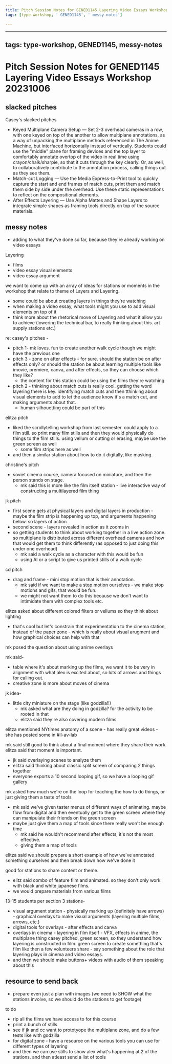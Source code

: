 ```yaml
---
title: Pitch Session Notes for GENED1145 Layering Video Essays Workshop 20231006
tags: [type-workshop, ' GENED1145', ' messy-notes']

---
```


---
tags: type-workshop, GENED1145, messy-notes
---
# Pitch Session Notes for GENED1145 Layering Video Essays Workshop 20231006

## slacked pitches

Casey's slacked pitches
* Keyed Multiplane Camera Setup — Set 2-3 overhead cameras in a row, with one keyed on top of the another to allow multiplane annotations, as a way of unpacking the multiplane methods referenced in The Anime Machine, but interfaced horizontally instead of vertically. Students could use the "middle" plane for framing devices and the top layer to comfortably annotate overtop of the video in real time using crayon/chalk/sharpie, so that it cuts through the key clearly. Or, as well, to collaboratively contribute to the annotation process, calling things out as they see them. 
* Match-cut Logging — Use the Media Express-to-Print tool to quickly capture the start and end frames of match cuts, print them and match them side by side under the overhead. Use these static representations to reflect on the compositional elements. 
* After Effects Layering — Use Alpha Mattes and Shape Layers to integrate simple shapes as framing tools directly on top of the source materials.

## messy notes
* adding to what they've done so far, because they're already working on video essays

Layering
* films
* video essay visual elements
* video essay argument

we want to come up with an array of ideas for stations or moments in the workshop that relate to theme of Layers and Layering.
* some could be about creating layers in things they're watching
* when making a video essay, what tools might you use to add visual elements on top of it
* think more about the rhetorical move of Layering and what it allow you to achieve (lowering the technical bar, to really thinking about this. art supply stations etc.)

re: casey's pitches -
* pitch 1- mk loves. fun to create another walk cycle though we might have the previous one
* pitch 3 - zone on after effects - for sure. should the station be on after effects only? or should the station be about learning multiple tools like imovie, premiere, canva, and after effects, so they can choose which they like?
    * the content for this station could be using the films they're watching
* pitch 2 - thinking about match cuts is really cool. getting the word layering there is key. identifying match cuts and then tthinking about visual elements to add to let the audience know it's a match cut, and making arguments about that. 
    * human silhouetting could be part of this


elitza pitch
* liked the scrollytelling workshop from last semester. could apply to a film still. so print many film stills and then they would physically do things to the film stills. using vellum or cutting or erasing, maybe use the green screen as well
    * some film strips here as well
* and then a similar station about how to do it digitally, like masking.

christine's pitch
* soviet cinema course, camera focused on miniature, and then the person stands on stage. 
    * mk said this is more like the film itself station - live interactive way of constructing a multilayered film thing

jk pitch
* first scene gets at physical layers and digital layers in production - maybe the film strip is happening up top, and arguments happening below. so layers of action
* second scene - layers revealed in action as it zooms in
* so getting students to think about working together in a live action zone. so multiplane is distributed across different overhead cameras and how that would get them to think differently (as opposed to just doing this under one overhead)
    * mk said a walk cycle as a character with this would be fun
    * using AI or a script to give us printed stills of a walk cycle

cd pitch
* drag and frame - mini stop motion that is their annotation.
    * mk said if we want to make a stop motion ourselves - we make stop motions and gifs, that would be fun. 
    * we might not want them to do this because we don't want to intimidate them with complex tools etc.


elitza asked about different colored filters or vellums so they think about lighting
* that's cool but let's constrain that experimentation to the cinema station, instead of the paper zone - which is really about visual arugment and how graphical choices can help with that

mk posed the question about using anime overlays

mk said-
* table where it's about marking up the films, we want it to be very in alignment with what alex is excited about, so lots of arrows and things for calling out. 
* creative zone is more about moves of cinema

jk idea-
* little city miniature on the stage (like godzilla!!)
    * mk asked what are they doing in godzilla? for the activity to be rooted in that
    * elitza said they're also covering modern films


elitza mentioned NYtimes anatomy of a scene - has really great videos - she has posted some in #ll-av-lab

mk said still good to think about a final moment where they share their work. elitza said that moment is important.
* jk said overlaying scenes to analyze them 
* elitza said thinking about classic split screen of comparing 2 things together
* everyone exports a 10 second looping gif, so we have a looping gif gallery

mk asked how much we're on the loop for teaching the how to do things, or just giving them a taste of tools
* mk said we've given taster menus of different ways of animating. maybe flow from digital and then eventually get to the green screen where they can manipulate their friends on the green screen
* maybe just give them a map of tools since there really won't be enough time
    * mk said he wouldn't recommend after effects, it's not the most effective.
    * giving them a map of tools


elitza said we should prepare a short example of how we've annotated something ourselves and then break down how we've done it

good for stations to share content or theme.
* elitz said combo of feature film and animated. so they don't only work with black and white japanese films.
* we would prepare materials from various films

13-15 students per section
3 stations-
* visual argument station - physically marking up (definitely have arrows) - graphical overlays to make visual arguments (layering multiple films, arrows, etc.)
* digital tools for overlays - after effects and canva
* overlays in cinema - layering in film itself - VFX, effects in anime, the multiplane thing casey pitched, green screen, so they understand how layering is constructed in film. green screen to create something that's film like
then a few volunteers share - say something about the role that layering plays in cinema and video essays.
* and then we should make buttons+ videos with audio of them speaking about this

## resource to send back
* prepare even just a plan with images (we need to SHOW what the stations involve, so we should do the stations to get footage)

to do
* rip all the films we have access to for this course
* print a bunch of stills
* see if jk and cc want to prototyope the multiplane zone, and do a few tests like with godzilla
* for digital zone - have a resource on the various tools you can use for different types of layering
* and then we can use stills to show alex what's happening at 2 of the stations. and then atleast send a list of tools
